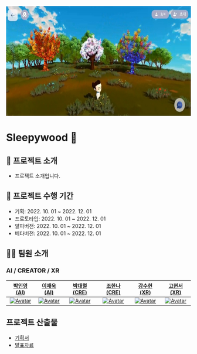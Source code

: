 <img src="https://github.com/sleepy-wood/.github/blob/main/profile/banner.jpeg" alt="banner" width="100%" height="300px" />

# Sleepywood 👋

## 📌 프로젝트 소개

- 프로젝트 소개입니다.

## 📅 프로젝트 수행 기간

- 기획: 2022\. 10. 01 ~ 2022. 12. 01
- 프로토타입: 2022\. 10. 01 ~ 2022. 12. 01
- 알파버전: 2022\. 10. 01 ~ 2022. 12. 01
- 베타버전: 2022\. 10. 01 ~ 2022. 12. 01

## 🧑‍🚀 팀원 소개

### AI / CREATOR / XR

|[박인영(AI)](https://github.com/PIYoung)|[이재욱(AI)](https://github.com/jvvook)|[박대렬(CRE)](https://github.com/DAERYEOL)|[조한나(CRE)](https://github.com/DesignerCho)|[강수현(XR)](https://github.com/Suhyun77)|[고현서(XR)](https://github.com/KoHyeonSeo)|
| :----: | :----: | :----: | :----: | :----: | :----: |
| <a href="https://github.com/PIYoung"><img src="https://avatars.githubusercontent.com/u/49637184?v=4" alt="Avatar" width="150px" /></a> | <a href="https://github.com/jvvook"><img src="https://avatars.githubusercontent.com/u/24962972?v=4" alt="Avatar" width="150px" /></a> | <a href="https://github.com/DAERYEOL"><img src="https://avatars.githubusercontent.com/u/47146732?v=4" alt="Avatar" width="150px" /></a> | <a href="https://github.com/DesignerCho"><img src="https://avatars.githubusercontent.com/u/112854279?v=4" alt="Avatar" width="150px" /></a> | <a href="https://github.com/Suhyun77"><img src="https://avatars.githubusercontent.com/u/86099781?v=4" alt="Avatar" width="150px" /></a> | <a href="https://github.com/KoHyeonSeo"><img src="https://avatars.githubusercontent.com/u/76097749?v=4" alt="Avatar" width="150px" /></a> |

## 프로젝트 산출물

- [기획서](https://github.com/mtvs-anigram/Overview/blob/main/ANIGRAM-%EA%B8%B0%ED%9A%8D%EC%84%9C.pdf)
- [발표자료](https://github.com/mtvs-anigram/Overview/blob/main/ANIGRAM-%EB%B0%9C%ED%91%9C%EC%9E%90%EB%A3%8C.pdf)
